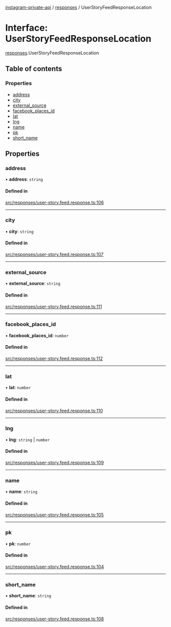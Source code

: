 [instagram-private-api](../../README.md) / [responses](../../modules/responses.md) / UserStoryFeedResponseLocation

# Interface: UserStoryFeedResponseLocation

[responses](../../modules/responses.md).UserStoryFeedResponseLocation

## Table of contents

### Properties

- [address](UserStoryFeedResponseLocation.md#address)
- [city](UserStoryFeedResponseLocation.md#city)
- [external\_source](UserStoryFeedResponseLocation.md#external_source)
- [facebook\_places\_id](UserStoryFeedResponseLocation.md#facebook_places_id)
- [lat](UserStoryFeedResponseLocation.md#lat)
- [lng](UserStoryFeedResponseLocation.md#lng)
- [name](UserStoryFeedResponseLocation.md#name)
- [pk](UserStoryFeedResponseLocation.md#pk)
- [short\_name](UserStoryFeedResponseLocation.md#short_name)

## Properties

### address

• **address**: `string`

#### Defined in

[src/responses/user-story.feed.response.ts:106](https://github.com/Nerixyz/instagram-private-api/blob/4971f34/src/responses/user-story.feed.response.ts#L106)

___

### city

• **city**: `string`

#### Defined in

[src/responses/user-story.feed.response.ts:107](https://github.com/Nerixyz/instagram-private-api/blob/4971f34/src/responses/user-story.feed.response.ts#L107)

___

### external\_source

• **external\_source**: `string`

#### Defined in

[src/responses/user-story.feed.response.ts:111](https://github.com/Nerixyz/instagram-private-api/blob/4971f34/src/responses/user-story.feed.response.ts#L111)

___

### facebook\_places\_id

• **facebook\_places\_id**: `number`

#### Defined in

[src/responses/user-story.feed.response.ts:112](https://github.com/Nerixyz/instagram-private-api/blob/4971f34/src/responses/user-story.feed.response.ts#L112)

___

### lat

• **lat**: `number`

#### Defined in

[src/responses/user-story.feed.response.ts:110](https://github.com/Nerixyz/instagram-private-api/blob/4971f34/src/responses/user-story.feed.response.ts#L110)

___

### lng

• **lng**: `string` \| `number`

#### Defined in

[src/responses/user-story.feed.response.ts:109](https://github.com/Nerixyz/instagram-private-api/blob/4971f34/src/responses/user-story.feed.response.ts#L109)

___

### name

• **name**: `string`

#### Defined in

[src/responses/user-story.feed.response.ts:105](https://github.com/Nerixyz/instagram-private-api/blob/4971f34/src/responses/user-story.feed.response.ts#L105)

___

### pk

• **pk**: `number`

#### Defined in

[src/responses/user-story.feed.response.ts:104](https://github.com/Nerixyz/instagram-private-api/blob/4971f34/src/responses/user-story.feed.response.ts#L104)

___

### short\_name

• **short\_name**: `string`

#### Defined in

[src/responses/user-story.feed.response.ts:108](https://github.com/Nerixyz/instagram-private-api/blob/4971f34/src/responses/user-story.feed.response.ts#L108)
